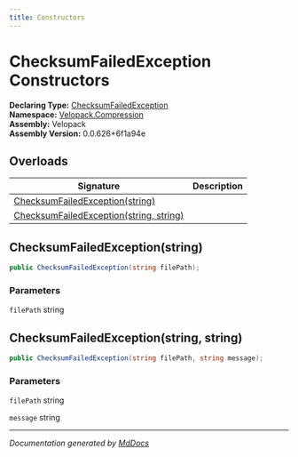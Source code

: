 ```yaml
---
title: Constructors
---
```

<!--  
  <auto-generated>   
    The contents of this file were generated by a tool.  
    Changes to this file may be list if the file is regenerated  
  </auto-generated>   
-->

# ChecksumFailedException Constructors

**Declaring Type:** [ChecksumFailedException](../index.md)  
**Namespace:** [Velopack.Compression](../../index.md)  
**Assembly:** Velopack  
**Assembly Version:** 0.0.626+6f1a94e

## Overloads

| Signature                                                                        | Description |
| -------------------------------------------------------------------------------- | ----------- |
| [ChecksumFailedException(string)](#checksumfailedexceptionstring)                |             |
| [ChecksumFailedException(string, string)](#checksumfailedexceptionstring-string) |             |

## ChecksumFailedException(string)

```csharp
public ChecksumFailedException(string filePath);
```

### Parameters

`filePath`  string

## ChecksumFailedException(string, string)

```csharp
public ChecksumFailedException(string filePath, string message);
```

### Parameters

`filePath`  string

`message`  string

___

*Documentation generated by [MdDocs](https://github.com/ap0llo/mddocs)*

